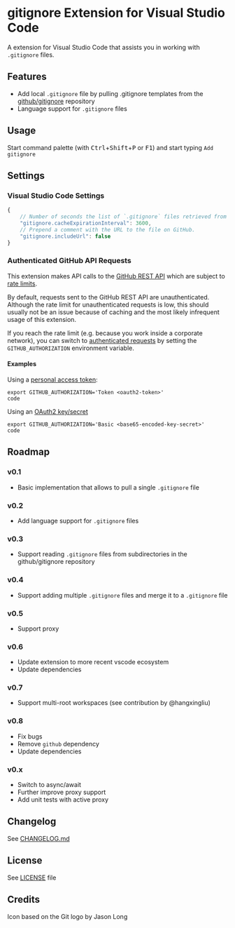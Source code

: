 # gitignore Extension for Visual Studio Code

A extension for Visual Studio Code that assists you in working with `.gitignore` files.


## Features

- Add local `.gitignore` file by pulling .gitignore templates from the [github/gitignore](https://github.com/github/gitignore) repository
- Language support for `.gitignore` files


## Usage

Start command palette (with <kbd>Ctrl</kbd>+<kbd>Shift</kbd>+<kbd>P</kbd> or <kbd>F1</kbd>) and start typing `Add gitignore`


## Settings

### Visual Studio Code Settings

```JavaScript
{
	// Number of seconds the list of `.gitignore` files retrieved from GitHub will be cached.
	"gitignore.cacheExpirationInterval": 3600,
	// Prepend a comment with the URL to the file on GitHub.
	"gitignore.includeUrl": false
}
```

### Authenticated GitHub API Requests

This extension makes API calls to the [GitHub REST API](https://docs.github.com/en/rest) which are subject to [rate limits](https://docs.github.com/en/rest/overview/resources-in-the-rest-api#rate-limiting).

By default, requests sent to the GitHub REST API are unauthenticated. Although the rate limit for unauthenticated requests is low, this should usually not be an issue because of caching and the most likely infrequent usage of this extension.

If you reach the rate limit (e.g. because you work inside a corporate network), you can switch to [authenticated requests](https://docs.github.com/en/rest/overview/resources-in-the-rest-api#authentication) by setting the `GITHUB_AUTHORIZATION` environment variable.

#### Examples

Using a [personal access token](https://docs.github.com/en/rest/overview/resources-in-the-rest-api#oauth2-token-sent-in-a-header):

	export GITHUB_AUTHORIZATION='Token <oauth2-token>'
	code

Using an [OAuth2 key/secret](https://docs.github.com/en/rest/overview/resources-in-the-rest-api#oauth2-keysecret)

	export GITHUB_AUTHORIZATION='Basic <base65-encoded-key-secret>'
	code


## Roadmap

### v0.1
- Basic implementation that allows to pull a single `.gitignore` file

### v0.2
- Add language support for `.gitignore` files

### v0.3
- Support reading `.gitignore` files from subdirectories in the github/gitignore repository

### v0.4
- Support adding multiple `.gitignore` files and merge it to a `.gitignore` file

### v0.5
- Support proxy

### v0.6
- Update extension to more recent vscode ecosystem
- Update dependencies

### v0.7
- Support multi-root workspaces (see contribution by @hangxingliu)

### v0.8
- Fix bugs
- Remove `github` dependency
- Update dependencies

### v0.x
- Switch to async/await
- Further improve proxy support
- Add unit tests with active proxy


## Changelog

See [CHANGELOG.md](CHANGELOG.md)


## License

See [LICENSE](LICENSE) file


## Credits

Icon based on the Git logo by Jason Long

